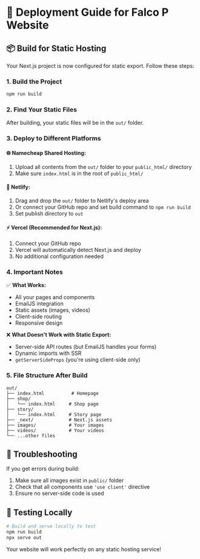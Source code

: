 # 🚀 Deployment Guide for Falco P Website

## 📦 Build for Static Hosting

Your Next.js project is now configured for static export. Follow these steps:

### 1. Build the Project
```bash
npm run build
```

### 2. Find Your Static Files
After building, your static files will be in the `out/` folder.

### 3. Deploy to Different Platforms

#### 🌐 **Namecheap Shared Hosting:**
1. Upload all contents from the `out/` folder to your `public_html/` directory
2. Make sure `index.html` is in the root of `public_html/`

#### 🚀 **Netlify:**
1. Drag and drop the `out/` folder to Netlify's deploy area
2. Or connect your GitHub repo and set build command to `npm run build`
3. Set publish directory to `out`

#### ⚡ **Vercel (Recommended for Next.js):**
1. Connect your GitHub repo
2. Vercel will automatically detect Next.js and deploy
3. No additional configuration needed

### 4. Important Notes

✅ **What Works:**
- All your pages and components
- EmailJS integration
- Static assets (images, videos)
- Client-side routing
- Responsive design

❌ **What Doesn't Work with Static Export:**
- Server-side API routes (but EmailJS handles your forms)
- Dynamic imports with SSR
- `getServerSideProps` (you're using client-side only)

### 5. File Structure After Build
```
out/
├── index.html          # Homepage
├── shop/
│   └── index.html     # Shop page
├── story/
│   └── index.html     # Story page
├── _next/             # Next.js assets
├── images/            # Your images
├── videos/            # Your videos
└── ...other files
```

## 🔧 Troubleshooting

If you get errors during build:
1. Make sure all images exist in `public/` folder
2. Check that all components use `'use client'` directive
3. Ensure no server-side code is used

## 📱 Testing Locally
```bash
# Build and serve locally to test
npm run build
npx serve out
```

Your website will work perfectly on any static hosting service!
